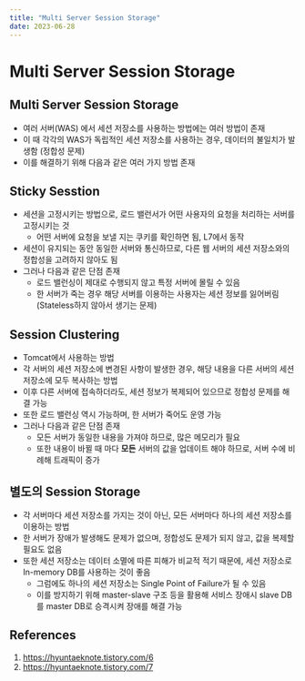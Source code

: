 ```yaml
---
title: "Multi Server Session Storage"
date: 2023-06-28
---
```


# Multi Server Session Storage

## Multi Server Session Storage

- 여러 서버(WAS) 에서 세션 저장소를 사용하는 방법에는 여러 방법이 존재
- 이 때 각각의 WAS가 독립적인 세션 저장소를 사용하는 경우, 데이터의 불일치가 발생함 (정합성 문제)
- 이를 해결하기 위해 다음과 같은 여러 가지 방법 존재

## Sticky Sesstion

- 세션을 고정시키는 방법으로, 로드 밸런서가 어떤 사용자의 요청을 처리하는 서버를 고정시키는 것
  - 어떤 서버에 요청을 보낼 지는 쿠키를 확인하면 됨, L7에서 동작
- 세션이 유지되는 동안 동일한 서버와 통신하므로, 다른 웹 서버의 세션 저장소와의 정합성을 고려하지 않아도 됨
- 그러나 다음과 같은 단점 존재
  - 로드 밸런싱이 제대로 수행되지 않고 특정 서버에 몰릴 수 있음
  - 한 서버가 죽는 경우 해당 서버를 이용하는 사용자는 세션 정보를 잃어버림 (Stateless하지 않아서 생기는 문제)

## Session Clustering

- Tomcat에서 사용하는 방법
- 각 서버의 세션 저장소에 변경된 사항이 발생한 경우, 해당 내용을 다른 서버의 세션 저장소에 모두 복사하는 방법
- 이후 다른 서버에 접속하더라도, 세션 정보가 복제되어 있으므로 정합성 문제를 해결 가능
- 또한 로드 밸런싱 역시 가능하며, 한 서버가 죽어도 운영 가능
- 그러나 다음과 같은 단점 존재
  - 모든 서버가 동일한 내용을 가져야 하므로, 많은 메모리가 필요
  - 또한 내용이 바뀔 때 마다 **모든** 서버의 값을 업데이트 해야 하므로, 서버 수에 비례해 트래픽이 증가

## 별도의 Session Storage

- 각 서버마다 세션 저장소를 가지는 것이 아닌, 모든 서버마다 하나의 세션 저장소를 이용하는 방법
- 한 서버가 장애가 발생해도 문제가 없으며, 정합성도 문제가 되지 않고, 값을 복제할 필요도 없음
- 또한 세션 저장소는 데이터 소멸에 따른 피해가 비교적 적기 때문에, 세션 저장소로 In-memory DB를 사용하는 것이 좋음
  - 그럼에도 하나의 세션 저장소는 Single Point of Failure가 될 수 있음
  - 이를 방지하기 위해 master-slave 구조 등을 활용해 서비스 장애시 slave DB를 master DB로 승격시켜 장애를 해결 가능

## References

1. https://hyuntaeknote.tistory.com/6
2. https://hyuntaeknote.tistory.com/7
